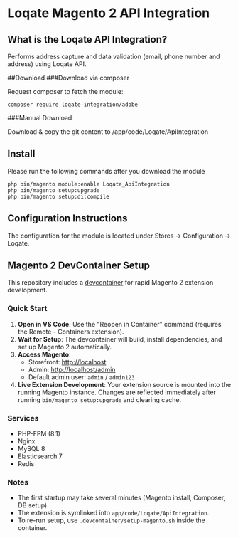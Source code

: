 # Loqate Magento 2 API Integration

## What is the Loqate API Integration?

Performs address capture and data validation (email, phone number and address) using Loqate API.

##Download
###Download via composer

Request composer to fetch the module:

```
composer require loqate-integration/adobe
```

###Manual Download

Download & copy the git content to /app/code/Loqate/ApiIntegration

## Install

Please run the following commands after you download the module

```
php bin/magento module:enable Loqate_ApiIntegration
php bin/magento setup:upgrade
php bin/magento setup:di:compile
```

## Configuration Instructions

The configuration for the module is located under Stores -> Configuration -> Loqate.

## Magento 2 DevContainer Setup

This repository includes a [devcontainer](.devcontainer/) for rapid Magento 2 extension development.

### Quick Start

1. **Open in VS Code**: Use the "Reopen in Container" command (requires the Remote - Containers extension).
2. **Wait for Setup**: The devcontainer will build, install dependencies, and set up Magento 2 automatically.
3. **Access Magento**:
   - Storefront: [http://localhost](http://localhost)
   - Admin: [http://localhost/admin](http://localhost/admin)
   - Default admin user: `admin` / `admin123`
4. **Live Extension Development**: Your extension source is mounted into the running Magento instance. Changes are reflected immediately after running `bin/magento setup:upgrade` and clearing cache.

### Services

- PHP-FPM (8.1)
- Nginx
- MySQL 8
- Elasticsearch 7
- Redis

### Notes

- The first startup may take several minutes (Magento install, Composer, DB setup).
- The extension is symlinked into `app/code/Loqate/ApiIntegration`.
- To re-run setup, use `.devcontainer/setup-magento.sh` inside the container.
